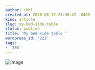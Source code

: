 ```yaml
---
author: cbhl
created_at: 2010-08-15 23:50:47 -0400
kind: article
slug: my-bed-side-table
status: publish
title: 'My bed-side table '
wordpress_id: '222'
tags:
- '365'
---
```


![image](http://images.azuresky.ca/blog/wp-content/uploads/2010/08/wpid-IMG_20100815_234953.jpg)

